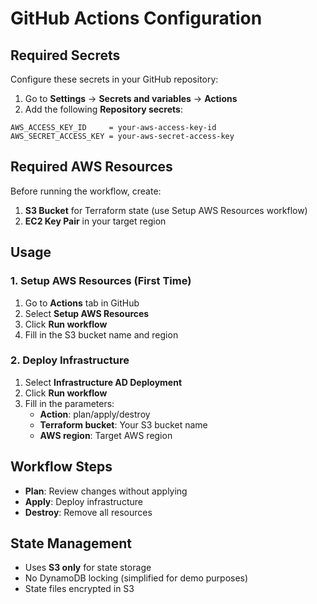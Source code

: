 # GitHub Actions Configuration

## Required Secrets

Configure these secrets in your GitHub repository:

1. Go to **Settings** → **Secrets and variables** → **Actions**
2. Add the following **Repository secrets**:

```
AWS_ACCESS_KEY_ID     = your-aws-access-key-id
AWS_SECRET_ACCESS_KEY = your-aws-secret-access-key
```

## Required AWS Resources

Before running the workflow, create:

1. **S3 Bucket** for Terraform state (use Setup AWS Resources workflow)
2. **EC2 Key Pair** in your target region

## Usage

### 1. Setup AWS Resources (First Time)
1. Go to **Actions** tab in GitHub
2. Select **Setup AWS Resources**
3. Click **Run workflow**
4. Fill in the S3 bucket name and region

### 2. Deploy Infrastructure
1. Select **Infrastructure AD Deployment**
2. Click **Run workflow**
3. Fill in the parameters:
   - **Action**: plan/apply/destroy
   - **Terraform bucket**: Your S3 bucket name
   - **AWS region**: Target AWS region

## Workflow Steps

- **Plan**: Review changes without applying
- **Apply**: Deploy infrastructure
- **Destroy**: Remove all resources

## State Management

- Uses **S3 only** for state storage
- No DynamoDB locking (simplified for demo purposes)
- State files encrypted in S3
